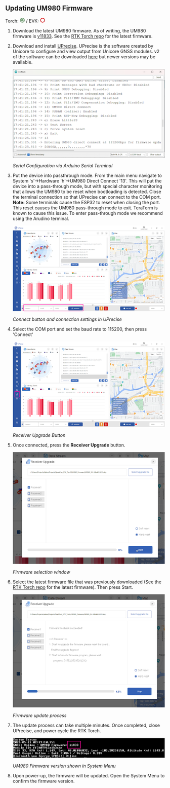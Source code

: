 ## Updating UM980 Firmware

Torch: ![Feature Supported](img/Icons/GreenDot.png) / EVK: ![Feature Not Supported](img/Icons/RedDot.png)

1. Download the latest UM980 firmware. As of writing, the UM980 firmware is [v11833](https://raw.githubusercontent.com/sparkfun/SparkFun_RTK_Torch/main/UM980_Firmware/UM980_R4.10Build11833.pkg). See the [RTK Torch repo](https://github.com/sparkfun/SparkFun_RTK_Torch) for the latest firmware.

2. Download and install [UPrecise](https://raw.githubusercontent.com/sparkfun/SparkFun_RTK_Torch/main/UM980_Firmware/uprecise-v2-0.exe). UPrecise is the software created by Unicore to configure and view output from Unicore GNSS modules. v2 of the software can be downloaded [here](https://raw.githubusercontent.com/sparkfun/SparkFun_RTK_Torch/main/UM980_Firmware/uprecise-v2-0.exe) but newer versions may be available.

    ![Serial Configuration via Arduino Serial Terminal](<img/Terminal/SparkFun RTK Everywhere - System Menu UM980 Direct Connect.png>)

    *Serial Configuration via Arduino Serial Terminal* 

3. Put the device into passthrough mode. From the main menu navigate to System 's'->Hardware 'h'->UM980 Direct Connect '13'. This will put the device into a pass-through mode, but with special character monitoring that allows the UM980 to be reset when bootloading is detected. Close the terminal connection so that UPrecise can connect to the COM port. **Note:** Some terminals cause the ESP32 to reset when closing the port. This reset causes the UM980 pass-through mode to exit. TeraTerm is known to cause this issue. To enter pass-through mode we recommend using the Arudino terminal.

    ![Connect button and connection settings in UPrecise](<img/UPrecise/SparkFun RTK Everywhere - UPrecise Inteface Connect.png>)

    *Connect button and connection settings in UPrecise*

4. Select the COM port and set the baud rate to 115200, then press 'Connect'

    ![Receiver Upgrade Button](<img/UPrecise/SparkFun RTK Everywhere - UPrecise Inteface Receiver Upgrade.png>)

    *Receiver Upgrade Button*

5. Once connected, press the **Receiver Upgrade** button.

    ![Firmware selection window](<img/UPrecise/SparkFun RTK Everywhere - UPrecise Inteface Firmware Selection.png>)

    *Firmware selection window*

6. Select the latest firmware file that was previously downloaded (See the [RTK Torch repo](https://github.com/sparkfun/SparkFun_RTK_Torch) for the latest firmware). Then press Start.

    ![Firmware update process](<img/UPrecise/SparkFun RTK Everywhere - UPrecise Inteface Firmware Upload.png>)

    *Firmware update process*

7. The update process can take multiple minutes. Once completed, close UPrecise, and power cycle the RTK Torch.

    ![UM980 Firmware version shown in System Menu](<img/Terminal/SparkFun RTK Everywhere - System Menu UM980 Firmware.png>)

    *UM980 Firmware version shown in System Menu*

8. Upon power-up, the firmware will be updated. Open the System Menu to confirm the firmware version.
